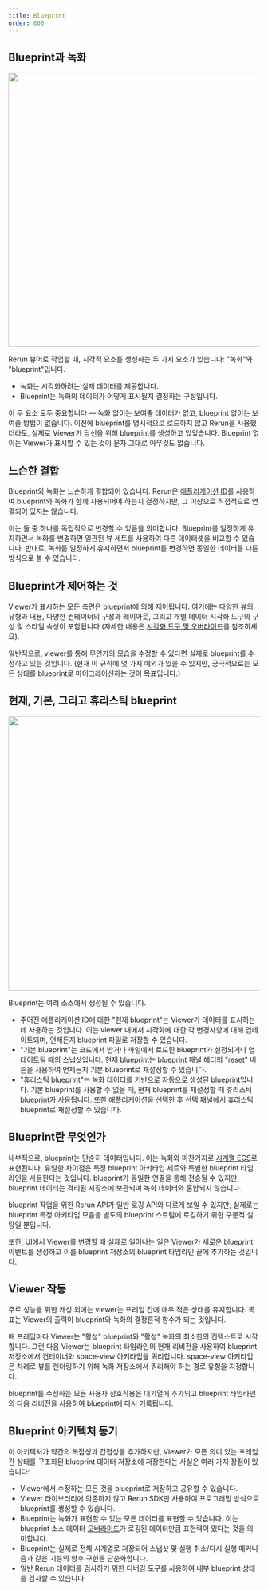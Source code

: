 ```yaml
---
title: Blueprint
order: 600
---
```


## Blueprint과 녹화

<!-- source: Rerun Design System/Documentation schematics -->
<img src="https://static.rerun.io/6e2095a0ffa4f093deb59848b7c294581ded4678_blueprints_and_recordings.png" width="550px">

Rerun 뷰어로 작업할 때, 시각적 요소를 생성하는 두 가지 요소가 있습니다: "녹화"와 "blueprint"입니다.

-   녹화는 시각화하려는 실제 데이터를 제공합니다.
-   Blueprint는 녹화의 데이터가 어떻게 표시될지 결정하는 구성입니다.

이 두 요소 모두 중요합니다 — 녹화 없이는 보여줄 데이터가 없고, blueprint 없이는 보여줄 방법이 없습니다. 이전에 blueprint를 명시적으로 로드하지 않고 Rerun을 사용했더라도, 실제로 Viewer가 당신을 위해 blueprint를 생성하고 있었습니다. Blueprint 없이는 Viewer가 표시할 수 있는 것이 문자 그대로 아무것도 없습니다.

## 느슨한 결합

Blueprint와 녹화는 느슨하게 결합되어 있습니다. Rerun은 [애플리케이션 ID](apps-and-recordings.md)를 사용하여 blueprint와 녹화가 함께 사용되어야 하는지 결정하지만, 그 이상으로 직접적으로 연결되어 있지는 않습니다.

이는 둘 중 하나를 독립적으로 변경할 수 있음을 의미합니다. Blueprint를 일정하게 유지하면서 녹화를 변경하면 일관된 뷰 세트를 사용하여 다른 데이터셋을 비교할 수 있습니다. 반대로, 녹화를 일정하게 유지하면서 blueprint를 변경하면 동일한 데이터를 다른 방식으로 볼 수 있습니다.

## Blueprint가 제어하는 것

Viewer가 표시하는 모든 측면은 blueprint에 의해 제어됩니다. 여기에는 다양한 뷰의 유형과 내용, 다양한 컨테이너의 구성과 레이아웃, 그리고 개별 데이터 시각화 도구의 구성 및 스타일 속성이 포함됩니다 (자세한 내용은 [시각화 도구 및 오버라이드](visualizers-and-overrides.md)를 참조하세요).

일반적으로, viewer를 통해 무언가의 모습을 수정할 수 있다면 실제로 blueprint를 수정하고 있는 것입니다. (현재 이 규칙에 몇 가지 예외가 있을 수 있지만, 궁극적으로는 모든 상태를 blueprint로 마이그레이션하는 것이 목표입니다.)

## 현재, 기본, 그리고 휴리스틱 blueprint

<!-- source: Rerun Design System/Documentation schematics -->
<img src="https://static.rerun.io/fe1fcf086752f5d7cdd64b195fb3a6cb99c50737_current_default_heuristic.png" width="550px">

Blueprint는 여러 소스에서 생성될 수 있습니다.

- 주어진 애플리케이션 ID에 대한 "현재 blueprint"는 Viewer가 데이터를 표시하는 데 사용하는 것입니다. 이는 viewer 내에서 시각화에 대한 각 변경사항에 대해 업데이트되며, 언제든지 blueprint 파일로 저장할 수 있습니다.
- "기본 blueprint"는 코드에서 받거나 파일에서 로드된 blueprint가 설정되거나 업데이트될 때의 스냅샷입니다. 현재 blueprint는 blueprint 패널 헤더의 "reset" 버튼을 사용하여 언제든지 기본 blueprint로 재설정할 수 있습니다.
- "휴리스틱 blueprint"는 녹화 데이터를 기반으로 자동으로 생성된 blueprint입니다. 기본 blueprint를 사용할 수 없을 때, 현재 blueprint를 재설정할 때 휴리스틱 blueprint가 사용됩니다. 또한 애플리케이션을 선택한 후 선택 패널에서 휴리스틱 blueprint로 재설정할 수 있습니다.

## Blueprint란 무엇인가

내부적으로, blueprint는 단순히 데이터입니다. 이는 녹화와 마찬가지로 [시계열 ECS](./entity-component.md)로 표현됩니다. 유일한 차이점은 특정 blueprint 아키타입 세트와 특별한 blueprint 타임라인을 사용한다는 것입니다. blueprint가 동일한 연결을 통해 전송될 수 있지만, blueprint 데이터는 격리된 저장소에 보관되며 녹화 데이터와 혼합되지 않습니다.

blueprint 작업을 위한 Rerun API가 일반 로깅 API와 다르게 보일 수 있지만, 실제로는 blueprint 특정 아키타입 모음을 별도의 blueprint 스트림에 로깅하기 위한 구문적 설탕일 뿐입니다.

또한, UI에서 Viewer를 변경할 때 실제로 일어나는 일은 Viewer가 새로운 blueprint 이벤트를 생성하고 이를 blueprint 저장소의 blueprint 타임라인 끝에 추가하는 것입니다.

## Viewer 작동

주로 성능을 위한 캐싱 외에는 viewer는 프레임 간에 매우 적은 상태를 유지합니다. 목표는 Viewer의 출력이 blueprint와 녹화의 결정론적 함수가 되는 것입니다.

매 프레임마다 Viewer는 "활성" blueprint와 "활성" 녹화의 최소한의 컨텍스트로 시작합니다. 그런 다음 Viewer는 blueprint 타임라인의 현재 리비전을 사용하여 blueprint 저장소에서 컨테이너와 space-view 아키타입을 쿼리합니다. space-view 아키타입은 차례로 뷰를 렌더링하기 위해 녹화 저장소에서 쿼리해야 하는 경로 유형을 지정합니다.

blueprint를 수정하는 모든 사용자 상호작용은 대기열에 추가되고 blueprint 타임라인의 다음 리비전을 사용하여 blueprint에 다시 기록됩니다.

## Blueprint 아키텍처 동기

이 아키텍처가 약간의 복잡성과 간접성을 추가하지만, Viewer가 모든 의미 있는 프레임 간 상태를 구조화된 blueprint 데이터 저장소에 저장한다는 사실은 여러 가지 장점이 있습니다:

-   Viewer에서 수정하는 모든 것을 blueprint로 저장하고 공유할 수 있습니다.
-   Viewer 라이브러리에 의존하지 않고 Rerun SDK만 사용하여 프로그래밍 방식으로 blueprint를 생성할 수 있습니다.
-   Blueprint는 녹화가 표현할 수 있는 모든 데이터를 표현할 수 있습니다. 이는 blueprint 소스 데이터 [오버라이드](visualizers-and-overrides.md#per-entity-component-override)가 로깅된 데이터만큼 표현력이 있다는 것을 의미합니다.
-   Blueprint는 실제로 전체 시계열로 저장되어 스냅샷 및 실행 취소/다시 실행 메커니즘과 같은 기능의 향후 구현을 단순화합니다.
-   일반 Rerun 데이터를 검사하기 위한 디버깅 도구를 사용하여 내부 blueprint 상태를 검사할 수 있습니다.
